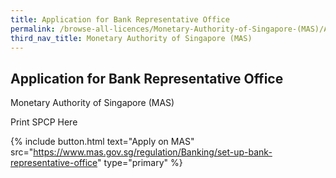 ```yaml
---
title: Application for Bank Representative Office
permalink: /browse-all-licences/Monetary-Authority-of-Singapore-(MAS)/Application-for-Bank-Representative-Office
third_nav_title: Monetary Authority of Singapore (MAS)
---
```


## Application for Bank Representative Office

Monetary Authority of Singapore (MAS)

Print SPCP Here

{% include button.html text="Apply on MAS" src="https://www.mas.gov.sg/regulation/Banking/set-up-bank-representative-office" type="primary" %}
